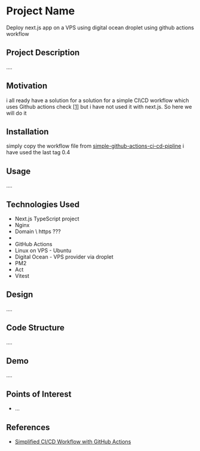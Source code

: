 <h1>Project Name</h1>
Deploy next.js app on a VPS using digital ocean droplet using github actions workflow



<h2>Project Description</h2>
....

<h2>Motivation</h2>
i all ready have a solution for a solution for a simple CI\CD workflow which uses Github actions check <a href='#ref1'>[1]</a> but i have not used it with next.js. So here we will do it

<h2>Installation</h2>
simply copy the workflow file from <a href='https://github.com/NathanKr/simple-github-actions-ci-cd-pipline'>simple-github-actions-ci-cd-pipline</a> i have used the last tag 0.4


<h2>Usage</h2>
....


<h2>Technologies Used</h2>

<ul>
  <li>Next.js TypeScript project</li>
  <li>Nginx</li>
  <li>Domain \ https ???<li>
  <li>GitHub Actions</li>
  <li>Linux on VPS - Ubuntu</li>
  <li>Digital Ocean - VPS provider via droplet</li>
  <li>PM2</li>
  <li>Act</li>
  <li>Vitest</li>
</ul>


<h2>Design</h2>
....



<h2>Code Structure</h2>
....

<h2>Demo</h2>
....

<h2>Points of Interest</h2>
<ul>
    <li>...</li>
   
</ul>

<h2>References</h2>
<ul>
    <li id='ref1'><a href='https://youtu.be/sEBGmPZh75U?si=wUANX2Pu-Sk6iQxI'>Simplified CI/CD Workflow with GitHub Actions </a></li>
   
</ul>

